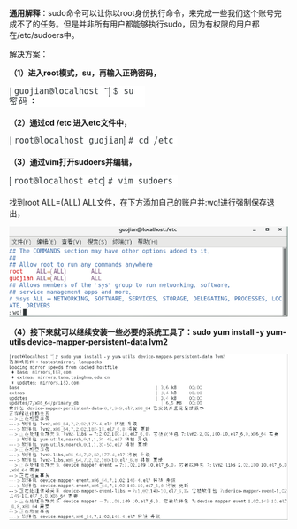**通用解释**：sudo命令可以让你以root身份执行命令，来完成一些我们这个账号完成不了的任务。但是并非所有用户都能够执行sudo，因为有权限的用户都在/etc/sudoers中。

解决方案：

**（1）进入root模式，su，再输入正确密码，**

![img](assets/用户名不在sudoers文件中此事将被报告/941639-20190718094403274-1340042931.png)

**（2）通过cd /etc 进入etc文件中，**

![img](assets/用户名不在sudoers文件中此事将被报告/941639-20190718094604022-1153230591.png)

**（3）通过vim打开sudoers并编辑，**

![img](assets/用户名不在sudoers文件中此事将被报告/941639-20190718094918804-1024469232.png)

找到root  ALL=(ALL)  ALL文件，在下方添加自己的账户并:wq!进行强制保存退出，

![img](assets/用户名不在sudoers文件中此事将被报告/941639-20190718095503462-2135438717.png)

**（4）接下来就可以继续安装一些必要的系统工具了：sudo yum install -y yum-utils device-mapper-persistent-data lvm2**

![img](assets/用户名不在sudoers文件中此事将被报告/941639-20190718102311054-1290352806.png)